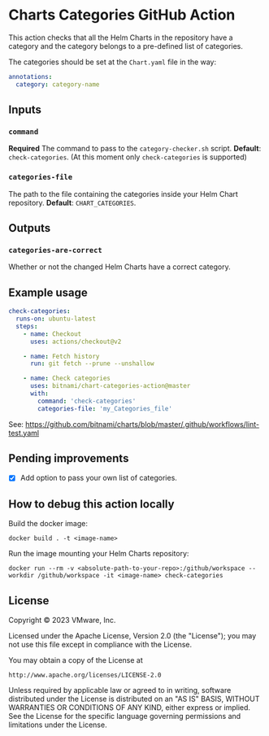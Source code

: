 # Charts Categories GitHub Action

This action checks that all the Helm Charts in the repository have a category and the category belongs to a pre-defined list of categories.

The categories should be set at the `Chart.yaml` file in the way:

```yaml
annotations:
  category: category-name
```

## Inputs

### `command`

**Required** The command to pass to the `category-checker.sh` script. **Default**: `check-categories`. (At this moment only `check-categories` is supported)

### `categories-file`

The path to the file containing the categories inside your Helm Chart repository. **Default**: `CHART_CATEGORIES`.

## Outputs

### `categories-are-correct`

Whether or not the changed Helm Charts have a correct category.

## Example usage

```yaml
check-categories:
  runs-on: ubuntu-latest
  steps:
    - name: Checkout
      uses: actions/checkout@v2

    - name: Fetch history
      run: git fetch --prune --unshallow

    - name: Check categories
      uses: bitnami/chart-categories-action@master
      with:
        command: 'check-categories'
        categories-file: 'my_Categories_file'
```

See: https://github.com/bitnami/charts/blob/master/.github/workflows/lint-test.yaml

## Pending improvements

- [X] Add option to pass your own list of categories.

## How to debug this action locally

Build the docker image:

```
docker build . -t <image-name>
```

Run the image mounting your Helm Charts repository:

```
docker run --rm -v <absolute-path-to-your-repo>:/github/workspace --workdir /github/workspace -it <image-name> check-categories
```

## License

Copyright &copy; 2023 VMware, Inc.

Licensed under the Apache License, Version 2.0 (the "License"); you may not use this file except in compliance with the License.

You may obtain a copy of the License at

    http://www.apache.org/licenses/LICENSE-2.0

Unless required by applicable law or agreed to in writing, software distributed under the License is distributed on an "AS IS" BASIS, WITHOUT WARRANTIES OR CONDITIONS OF ANY KIND, either express or implied.
See the License for the specific language governing permissions and limitations under the License.
